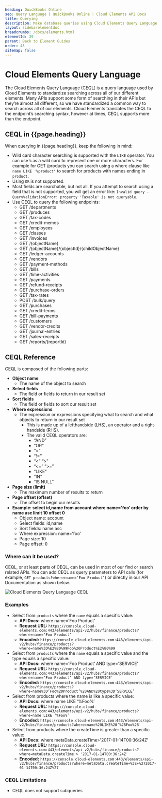```yaml
---
heading: QuickBooks Online
seo: Query Language | QuickBooks Online | Cloud Elements API Docs
title: Querying
description: Make database queries using Cloud Elements Query Language.
layout: sidebarelementdoc
breadcrumbs: /docs/elements.html
elementId: 39
parent: Back to Element Guides
order: 45
sitemap: false
---
```


# Cloud Elements Query Language

The Cloud Elements Query Language (CEQL) is a query language used by Cloud Elements to standardize searching across all of our different elements. Many APIs support some form of searching in their APIs but they’re almost all different, so we have standardized a common way to search across all of our elements. Cloud Elements translates the CEQL to the endpoint’s searching syntax, however at times, CEQL supports more than the endpoint.

## CEQL in {{page.heading}}

When querying in {{page.heading}}, keep the following in mind:

* Wild card character searching is supported with the `LIKE` operator. You can use `%` as a wild card to represent one or more characters. For example for GET /products you can search using a where clause like `name LIKE '%product'` to search for products with names ending in `product`.
* Using `OR` is not supported.
* Most fields are searchable, but not all. If you attempt to search using a field that is not supported, you will get an error like: `Invalid query - QueryValidationError: property 'Taxable' is not queryable`.
* Use CEQL to query the following endpoints:
  * GET /departments
  * GET /produces
  * GET /tax-codes
  * GET /credit-memos
  * GET /employees
  * GET /classes
  * GET /invoices
  * GET /{objectName}
  * GET /{objectName}/{objectId}/{childObjectName}
  * GET /ledger-accounts
  * GET /vendors
  * GET /payment-methods
  * GET /bills
  * GET /time-activities
  * GET /payments
  * GET /refund-receipts
  * GET /purchase-orders
  * GET /tax-rates
  * POST /bulk/query
  * GET /purchases
  * GET /credit-terms
  * GET /bill-payments
  * GET /customers
  * GET /vendor-credits
  * GET /journal-entries
  * GET /sales-receipts
  * GET /reports/{reportId}


## CEQL Reference

CEQL is composed of the following parts:

* __Object name__
  * The name of the object to search
* __Select fields__
  * The field or fields to return in our result set
* __Sort fields__
  * The field or fields to sort our result set
* __Where expressions__
  * The expression or expressions specifying what to search and what objects to return in our result set
    * This is made up of a left­hand­side (LHS), an operator and a right­hand­side (RHS).
    * The valid CEQL operators are:
      * “AND”
      * “OR”
      * “=”
      * “!=”
      * “<” “>”
      * “<=” “>=”
      * “LIKE”
      * “IN”
      * “IS NULL”
* __Page size (limit)__
  * The maximum number of results to return
* __Page offset (offset)__
  * The offset to begin our results
* __Example: select id,name from account where name=’foo’ order by name asc limit 10 offset 0__
  * Object name: account
  * Select fields: id,name
  * Sort fields: name asc
  * Where expression: name=’foo’
  * Page size: 10
  * Page offset: 0

### Where can it be used?

CEQL, or at least parts of CEQL, can be used in most of our find or search related APIs. You can add CEQL as query parameters to API calls (for example, `GET products?where=name=’Foo Product’`) or directly in our API Documentation as shown below.

![Cloud Elements Query Language CEQL](/assets/img/ceql-description.png)

### Examples

* Select from `products` where the `name` equals a specific value:
  * __API Docs:__ where name=’Foo Product’
  * __Request URL:__ `https://console.cloud-elements.com:443/elements/api-v2/hubs/finance/products?where=name=’Foo Product’`
  * __Encoded:__ `https://console.cloud-elements.com:443/elements/api-v2/hubs/finance/products?where=name%3D%E2%80%99Foo%20Product%E2%80%99`
* Select from `products` where the `name` equals a specific value and the type equals a specific value:
  * __API Docs:__ where name=’Foo Product’ AND type=’SERVICE’
  * __Request URL:__ `https://console.cloud-elements.com:443/elements/api-v2/hubs/finance/products?where=name=’Foo Product’ AND type=’SERVICE’`
  * __Encoded:__ `https://console.cloud-elements.com:443/elements/api-v2/hubs/finance/products?where=name%3D’Foo%20Product’%20AND%20type%3D’SERVICE’`
* Select from products where the name is like a specific value:
  * __API Docs:__ where name LIKE ‘%Foo%’
  * __Request URL:__ `https://console.cloud-elements.com:443/elements/api-v2/hubs/finance/products?where=name LIKE ‘%Foo%’`
  * __Encoded:__ `https://console.cloud-elements.com:443/elements/api-v2/hubs/finance/products?where=name%20LIKE%20’%25Foo%25′`
* Select from products where the createTime is greater than a specific value:
  * __API Docs:__ where metaData.createTime>'2017-01-14T00:36:24Z'
  * __Request URL:__ `https://console.cloud-elements.com:443/elements/api-v2/hubs/finance/products?where=metaData.createTime > '2017-01-14T00:36:24Z'`
  * __Encoded:__ `https://console.cloud-elements.com:443/elements/api-v2/hubs/finance/products?where=metaData.createTime+%3E+%272017-01-14T00:36:24Z%27`

### CEQL Limitations

* CEQL does not support sub­queries

